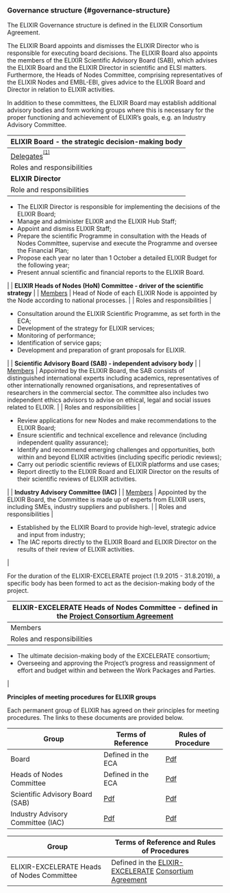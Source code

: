 ### Governance structure {#governance-structure}

The ELIXIR Governance structure is defined in the ELIXIR Consortium Agreement.

The ELIXIR Board appoints and dismisses the ELIXIR Director who is responsible for executing board decisions. The ELIXIR Board also appoints the members of the ELIXIR Scientific Advisory Board (SAB), which advises the ELIXIR Board and the ELIXIR Director in scientific and ELSI matters. Furthermore, the Heads of Nodes Committee, comprising representatives of the ELIXIR Nodes and EMBL-EBI, gives advice to the ELIXIR Board and Director in relation to ELIXIR activities.

In addition to these committees, the ELIXIR Board may establish additional advisory bodies and form working groups where this is necessary for the proper functioning and achievement of ELIXIR’s goals, e.g. an Industry Advisory Committee.

| **ELIXIR Board - the strategic decision-making body** |
| --- |
| [Delegates](https://www.elixir-europe.org/about/groups)<sup><sup id="557827222347798-footnote-ref-0"><a href="#557827222347798-footnote-0">[1]</a></sup></sup> | The ELIXIR Board delegates are appointed by the ELIXIR Member States and by EMBL. |
| Roles and responsibilities | Powers of the Board are defined in the ECA and include, among others: |
| **ELIXIR Director** |
| Role and responsibilities | 

*   The ELIXIR Director is responsible for implementing the decisions of the ELIXIR Board;
*   Manage and administer ELIXIR and the ELIXIR Hub Staff;
*   Appoint and dismiss ELIXIR Staff;
*   Prepare the scientific Programme in consultation with the Heads of Nodes Committee, supervise and execute the Programme and oversee the Financial Plan;
*   Propose each year no later than 1 October a detailed ELIXIR Budget for the following year;
*   Present annual scientific and financial reports to the ELIXIR Board.

 |
| **ELIXIR Heads of Nodes (HoN) Committee - driver of the scientific strategy** |
| [Members](https://www.elixir-europe.org/about/groups#Heads_of_Nodes) | Head of Node of each ELIXIR Node is appointed by the Node according to national processes. |
| Roles and responsibilities | 

*   Consultation around the ELIXIR Scientific Programme, as set forth in the ECA;
*   Development of the strategy for ELIXIR services;
*   Monitoring of performance;
*   Identification of service gaps;
*   Development and preparation of grant proposals for ELIXIR.

 |
| **Scientific Advisory Board (SAB) - independent advisory body** |
| [Members](https://www.elixir-europe.org/about/groups#SAB) | Appointed by the ELIXIR Board, the SAB consists of distinguished international experts including academics, representatives of other internationally renowned organisations, and representatives of researchers in the commercial sector. The committee also includes two independent ethics advisors to advise on ethical, legal and social issues related to ELIXIR. |
| Roles and responsibilities | 

*   Review applications for new Nodes and make recommendations to the ELIXIR Board;
*   Ensure scientific and technical excellence and relevance (including independent quality assurance);
*   Identify and recommend emerging challenges and opportunities, both within and beyond ELIXIR activities (including specific periodic reviews);
*   Carry out periodic scientific reviews of ELIXIR platforms and use cases;
*   Report directly to the ELIXIR Board and ELIXIR Director on the results of their scientific reviews of ELIXIR activities.

 |
| **Industry Advisory Committee (IAC)** |
| [Members](https://www.elixir-europe.org/industry/understanding_industrys_needs) | Appointed by the ELIXIR Board, the Committee is made up of experts from ELIXIR users, including SMEs, industry suppliers and publishers. |
| Roles and responsibilities | 

*   Established by the ELIXIR Board to provide high-level, strategic advice and input from industry;
*   The IAC reports directly to the ELIXIR Board and ELIXIR Director on the results of their review of ELIXIR activities.

 |

For the duration of the ELIXIR-EXCELERATE project (1.9.2015 - 31.8.2019), a specific body has been formed to act as the decision-making body of the project.

| **ELIXIR-EXCELERATE Heads of Nodes Committee - defined in the** [**Project Consortium Agreement**](https://drive.google.com/file/d/0B7btK9HAXhx1Nl9oZGZDSEV2X3c/view?usp=sharing) |
| --- |
| Members | As defined in the ELIXIR-EXCELERATE Consortium Agreement: Heads of those ELIXIR Nodes that participate in the Project. |
| Roles and responsibilities | 

*   The ultimate decision-making body of the EXCELERATE consortium;
*   Overseeing and approving the Project’s progress and reassignment of effort and budget within and between the Work Packages and Parties.

 |

**Principles of meeting procedures for ELIXIR groups**

Each permanent group of ELIXIR has agreed on their principles for meeting procedures. The links to these documents are provided below.

| **Group** | **Terms of Reference** | **Rules of Procedure** |
| --- | --- | --- |
| Board | Defined in the ECA | [Pdf](https://drive.google.com/file/d/0B7btK9HAXhx1czdrbjRDUVpxQ0E/view?usp=sharing) |
| Heads of Nodes Committee | Defined in the ECA | [Pdf](https://drive.google.com/file/d/0B4WQQq4hwmbQYmRSMmRmRDJBWTQ/view?usp=sharing) |
| Scientific Advisory Board (SAB) | [Pdf](https://drive.google.com/a/ebi.ac.uk/file/d/0B7btK9HAXhx1dnNvQnU2Nmk4eDA/view?usp=sharing) | [Pdf](https://drive.google.com/file/d/0B7btK9HAXhx1QW9hbG5nV0JmTzQ/view?usp=sharing) |
| Industry Advisory Committee (IAC) | [Pdf](https://drive.google.com/a/ebi.ac.uk/file/d/0B7btK9HAXhx1T0xlSno2SklpTEU/view?usp=sharing) | [Pdf](https://drive.google.com/a/ebi.ac.uk/file/d/0B7btK9HAXhx1eWd4NjlYSWFpOUU/view?usp=sharing) |

| **Group** | **Terms of Reference and Rules of Procedures** |
| --- | --- |
| ELIXIR-EXCELERATE Heads of Nodes Committee | Defined in the [ELIXIR-EXCELERATE](https://drive.google.com/file/d/0B7btK9HAXhx1Nl9oZGZDSEV2X3c/view?usp=sharing) [Consortium Agreement](https://drive.google.com/file/d/0B7btK9HAXhx1Nl9oZGZDSEV2X3c/view?usp=sharing) |

[^1]: